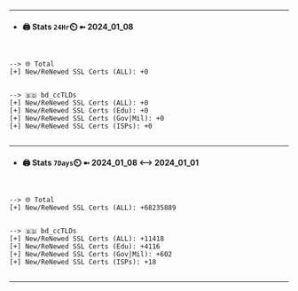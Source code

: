 

---
- #### 🖨️ **Stats** `24Hr`⏲️ ➼ 2024_01_08
```console


--> 🌐 Total
[+] New/ReNewed SSL Certs (ALL): +0


--> 🇧🇩 bd_ccTLDs
[+] New/ReNewed SSL Certs (ALL): +0
[+] New/ReNewed SSL Certs (Edu): +0
[+] New/ReNewed SSL Certs (Gov|Mil): +0
[+] New/ReNewed SSL Certs (ISPs): +0


```

---
- #### 🖨️ **Stats** `7Days`⏲️ ➼ 2024_01_08 <--> 2024_01_01
```console


--> 🌐 Total
[+] New/ReNewed SSL Certs (ALL): +68235889


--> 🇧🇩 bd_ccTLDs
[+] New/ReNewed SSL Certs (ALL): +11418
[+] New/ReNewed SSL Certs (Edu): +4116
[+] New/ReNewed SSL Certs (Gov|Mil): +602
[+] New/ReNewed SSL Certs (ISPs): +18


```

---

